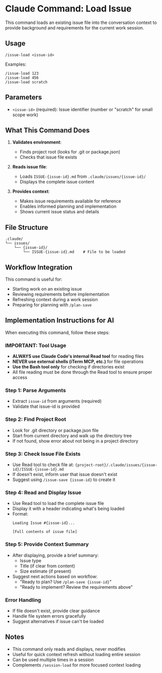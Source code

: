# Claude Command: Load Issue

This command loads an existing issue file into the conversation context to provide background and requirements for the current work session.

## Usage

```
/issue-load <issue-id>
```

Examples:
```
/issue-load 123
/issue-load 456
/issue-load scratch
```

## Parameters

- `<issue-id>` (required): Issue identifier (number or "scratch" for small scope work)

## What This Command Does

1. **Validates environment**:
   - Finds project root (looks for .git or package.json)
   - Checks that issue file exists

2. **Reads issue file**:
   - Loads `ISSUE-{issue-id}.md` from `.claude/issues/{issue-id}/`
   - Displays the complete issue content

3. **Provides context**:
   - Makes issue requirements available for reference
   - Enables informed planning and implementation
   - Shows current issue status and details

## File Structure

```
.claude/
└── issues/
    └── {issue-id}/
        └── ISSUE-{issue-id}.md    # File to be loaded
```

## Workflow Integration

This command is useful for:
- Starting work on an existing issue
- Reviewing requirements before implementation
- Refreshing context during a work session
- Preparing for planning with `/plan-save`

## Implementation Instructions for AI

When executing this command, follow these steps:

### IMPORTANT: Tool Usage
- **ALWAYS use Claude Code's internal Read tool** for reading files
- **NEVER use external shells (iTerm MCP, etc.)** for file operations
- **Use the Bash tool only** for checking if directories exist
- All file reading must be done through the Read tool to ensure proper access

### Step 1: Parse Arguments
- Extract `issue-id` from arguments (required)
- Validate that issue-id is provided

### Step 2: Find Project Root
- Look for .git directory or package.json file
- Start from current directory and walk up the directory tree
- If not found, show error about not being in a project directory

### Step 3: Check Issue File Exists
- Use Read tool to check file at: `{project-root}/.claude/issues/{issue-id}/ISSUE-{issue-id}.md`
- If doesn't exist, inform user that issue doesn't exist
- Suggest using `/issue-save {issue-id}` to create it

### Step 4: Read and Display Issue
- Use Read tool to load the complete issue file
- Display it with a header indicating what's being loaded
- Format: 
  ```
  Loading Issue #{issue-id}...
  
  [Full contents of issue file]
  ```

### Step 5: Provide Context Summary
- After displaying, provide a brief summary:
  - Issue type
  - Title (if clear from content)
  - Size estimate (if present)
- Suggest next actions based on workflow:
  - "Ready to plan? Use `/plan-save {issue-id}`"
  - "Ready to implement? Review the requirements above"

### Error Handling
- If file doesn't exist, provide clear guidance
- Handle file system errors gracefully
- Suggest alternatives if issue can't be loaded

## Notes

- This command only reads and displays, never modifies
- Useful for quick context refresh without loading entire session
- Can be used multiple times in a session
- Complements `/session-load` for more focused context loading